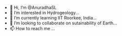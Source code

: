 - 👋 Hi, I’m @AnuradhaSL
- 👀 I’m interested in Hydrogeology...
- 🌱 I’m currently learning IIT Roorkee, India...
- 💞️ I’m looking to collaborate on sutainability of Earth...
- 📫 How to reach me ...

<!---
AnuradhaSL/AnuradhaSL is a ✨ special ✨ repository because its `README.md` (this file) appears on your GitHub profile.
You can click the Preview link to take a look at your changes.
--->
